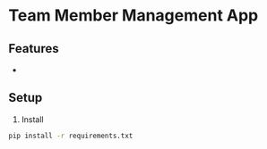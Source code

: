 # Team Member Management App

## Features
-

## Setup
1. Install
```bash
pip install -r requirements.txt
```

